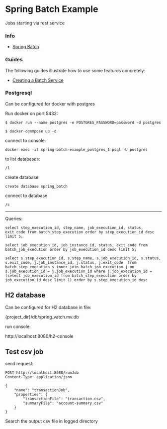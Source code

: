 # Spring Batch Example
Jobs starting via rest service

### Info
* [Spring Batch](https://docs.spring.io/spring-boot/docs/2.5.1/reference/htmlsingle/#howto-batch-applications)

### Guides
The following guides illustrate how to use some features concretely:

* [Creating a Batch Service](https://spring.io/guides/gs/batch-processing/)

### Postgresql
Can be configured for docker with postgres

Run docker on port 5432:

`$ docker run --name postgres -e POSTGRES_PASSWORD=password -d postgres`

`$ docker-commpose up -d`

connect to console:

`docker exec -it spring-batch-example_postgres_1 psql -U postgres`

to list databases:

`/l`

create database:

`create database spring_batch`

connect to database

`/c`

---

Queries:

`select step_execution_id, step_name, job_execution_id, status, exit_code from batch_step_execution order by step_execution_id desc limit 5;`

`select job_execution_id, job_instance_id, status, exit_code from batch_job_execution order by job_execution_id desc limit 5;`

`select s.step_execution_id, s.step_name, s.job_execution_id, s.status, s.exit_code, j.job_instance_id, j.status, j.exit_code 
from batch_step_execution s
inner join batch_job_execution j on s.job_execution_id = j.job_execution_id
where j.job_execution_id = (select job_execution_id from batch_step_execution order by job_execution_id desc limit 1)
order by s.step_execution_id desc`

## H2 database
Can be configured for H2 database in file:

{project_dir}/db/spring_vatch.mv.db

run console:

http://localhost:8080/h2-console

## Test csv job

send request:

```
POST http://localhost:8080/runJob
Content-Type: application/json

{
    "name": "transactionJob",
    "properties": {
        "transactionFile": "transaction.csv",
        "summaryFile": "account-summary.csv"
    }
}
```

Search the output csv file in logged directory
